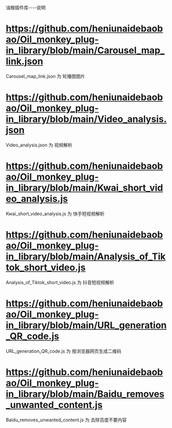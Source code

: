 油猴插件库----说明

# https://github.com/heniunaidebaobao/Oil_monkey_plug-in_library/blob/main/Carousel_map_link.json
Carousel_map_link.json    为    轮播图图片

# https://github.com/heniunaidebaobao/Oil_monkey_plug-in_library/blob/main/Video_analysis.json
Video_analysis.json    为    视频解析

# https://github.com/heniunaidebaobao/Oil_monkey_plug-in_library/blob/main/Kwai_short_video_analysis.js
Kwai_short_video_analysis.js    为    快手短视频解析

# https://github.com/heniunaidebaobao/Oil_monkey_plug-in_library/blob/main/Analysis_of_Tiktok_short_video.js
Analysis_of_Tiktok_short_video.js    为    抖音短视频解析

# https://github.com/heniunaidebaobao/Oil_monkey_plug-in_library/blob/main/URL_generation_QR_code.js
URL_generation_QR_code.js    为    按浏览器网页生成二维码

# https://github.com/heniunaidebaobao/Oil_monkey_plug-in_library/blob/main/Baidu_removes_unwanted_content.js
Baidu_removes_unwanted_content.js    为    去除百度不要内容
